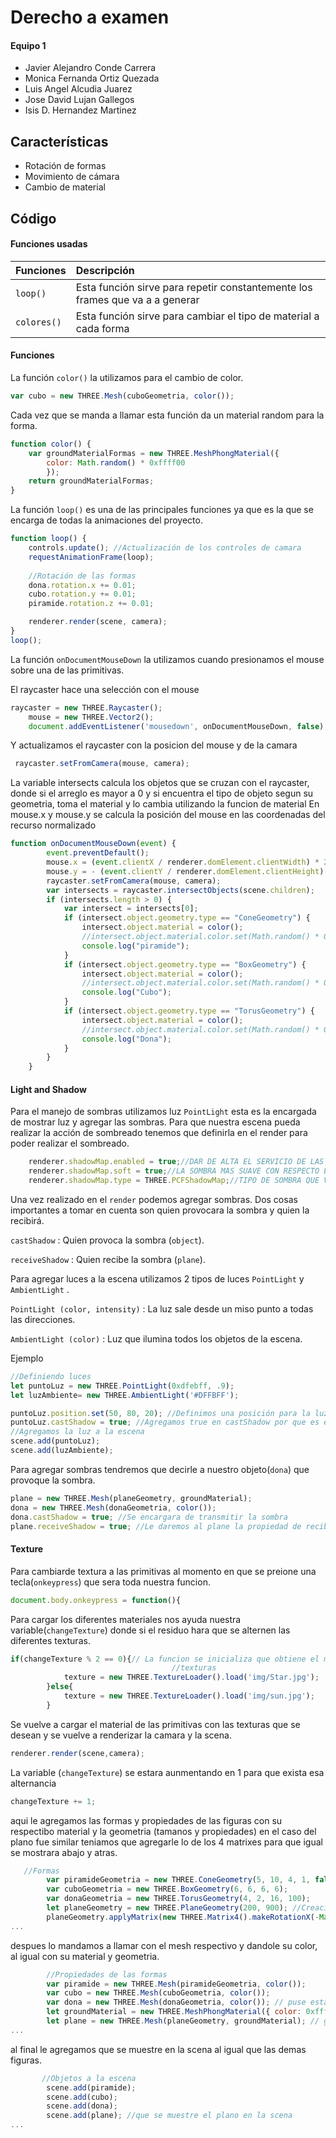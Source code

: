 Derecho a examen
=================
#### Equipo 1 ####
* Javier Alejandro Conde Carrera
* Monica Fernanda Ortiz Quezada
* Luis Angel Alcudia Juarez
* Jose David Lujan Gallegos
* Isis D. Hernandez Martinez

Características
--------
* Rotación de formas
* Movimiento de cámara
* Cambio de material

Código
---------
#### Funciones usadas ####

| Funciones   | Descripción |
| --------- |:----------- |
| `loop()`  | Esta función sirve para repetir constantemente los frames que va a a generar|
| `colores()` | Esta función sirve para cambiar el tipo de material a cada forma          | 

#### Funciones ####
La función `color()` la utilizamos para el cambio de color.

```javascript 
var cubo = new THREE.Mesh(cuboGeometria, color()); 
```

Cada vez que se manda a llamar esta función da un material random para la forma.
```javascript 
function color() {
    var groundMaterialFormas = new THREE.MeshPhongMaterial({
        color: Math.random() * 0xffff00
        });
    return groundMaterialFormas;
}
```
La función `loop()` es una de las principales funciones ya que es la que se encarga de todas la animaciones del proyecto.

```javascript
function loop() {
    controls.update(); //Actualización de los controles de camara
    requestAnimationFrame(loop);
    
    //Rotación de las formas
    dona.rotation.x += 0.01; 
    cubo.rotation.y += 0.01;
    piramide.rotation.z += 0.01;

    renderer.render(scene, camera);
}
loop();
```
La función `onDocumentMouseDown` la utilizamos cuando presionamos el mouse sobre una de las primitivas.

El raycaster hace una selección con el mouse
```javascript 
raycaster = new THREE.Raycaster();
    mouse = new THREE.Vector2();
    document.addEventListener('mousedown', onDocumentMouseDown, false);
```    

Y actualizamos el raycaster con la posicion del mouse y de la camara
```javascript 
 raycaster.setFromCamera(mouse, camera);
 ```  

La variable intersects calcula los objetos que se cruzan con el raycaster, donde si el arreglo es mayor a 0 y si encuentra el tipo de objeto segun su geometria, toma el material y lo cambia utilizando la funcion de material
En mouse.x y mouse.y se calcula la posición del mouse en las coordenadas del recurso normalizado
```javascript 
function onDocumentMouseDown(event) {
        event.preventDefault();
        mouse.x = (event.clientX / renderer.domElement.clientWidth) * 2 - 1;
        mouse.y = - (event.clientY / renderer.domElement.clientHeight) * 2 + 1;
        raycaster.setFromCamera(mouse, camera);
        var intersects = raycaster.intersectObjects(scene.children);
        if (intersects.length > 0) {
            var intersect = intersects[0];
            if (intersect.object.geometry.type == "ConeGeometry") {
                intersect.object.material = color();
                //intersect.object.material.color.set(Math.random() * 0xffff00);
                console.log("piramide");
            }
            if (intersect.object.geometry.type == "BoxGeometry") {
                intersect.object.material = color();
                //intersect.object.material.color.set(Math.random() * 0xffff00);
                console.log("Cubo");
            }
            if (intersect.object.geometry.type == "TorusGeometry") {
                intersect.object.material = color();
                //intersect.object.material.color.set(Math.random() * 0xffff00);
                console.log("Dona");
            }
        }
    }
```

#### Light and Shadow ####
Para el manejo de sombras utilizamos luz `PointLight` esta es la encargada de mostrar luz y agregar las sombras. Para que nuestra escena pueda realizar la acción de sombreado tenemos que definirla en el render para poder realizar el sombreado.
```javascript
    renderer.shadowMap.enabled = true;//DAR DE ALTA EL SERVICIO DE LAS SOBRAS PARA PODER USARLAS
    renderer.shadowMap.soft = true;//LA SOMBRA MAS SUAVE CON RESPECTO LA LUZ QUE ESTOY PROYECTANDO
    renderer.shadowMap.type = THREE.PCFShadowMap;//TIPO DE SOMBRA QUE VAMOS A USAR
```
Una vez realizado en el `render` podemos agregar sombras. Dos cosas importantes a tomar en cuenta son quien provocara la sombra y quien la recibirá.

`castShadow` : Quien provoca la sombra (`object`).

`receiveShadow` : Quien recibe la sombra (`plane`).

Para agregar luces a la escena utilizamos 2 tipos de luces  `PointLight` y `AmbientLight` .

` PointLight (color, intensity) ` : La luz sale desde un miso punto a todas las direcciones.

`AmbientLight (color)`  : Luz que ilumina todos los objetos de la escena.

Ejemplo

```javascript
//Definiendo luces
let puntoLuz = new THREE.PointLight(0xdfebff, .9);
let luzAmbiente= new THREE.AmbientLight('#DFFBFF');

puntoLuz.position.set(50, 80, 20); //Definimos una posición para la luz
puntoLuz.castShadow = true; //Agregamos true en castShadow por que es el que tranmitira la sombra
//Agregamos la luz a la escena
scene.add(puntoLuz);
scene.add(luzAmbiente); 
```

Para agregar sombras tendremos que decirle a nuestro objeto(`dona`) que provoque la sombra.

```javascript
plane = new THREE.Mesh(planeGeometry, groundMaterial); 
dona = new THREE.Mesh(donaGeometria, color()); 
dona.castShadow = true; //Se encargara de transmitir la sombra
plane.receiveShadow = true; //Le daremos al plane la propiedad de recibir la sombra
```
#### Texture ####
Para cambiarde textura a las primitivas al momento en que se preione una tecla(`onkeypress`) que sera toda nuestra funcion.

```javascript
document.body.onkeypress = function(){
```

Para cargar los diferentes materiales nos ayuda nuestra variable(`changeTexture`) donde si el residuo hara que se alternen las diferentes texturas.

```javascript
if(changeTexture % 2 == 0){// La funcion se inicializa que obtiene el mod para cambiar entre varias
                                    //texturas
            texture = new THREE.TextureLoader().load('img/Star.jpg');
        }else{
            texture = new THREE.TextureLoader().load('img/sun.jpg');
        }
```

Se vuelve a cargar el material de las primitivas con las texturas que se desean y se vuelve a renderizar la camara y la scena.

```javascript
renderer.render(scene,camera);
```

La variable (`changeTexture`) se estara aunmentando en 1 para que exista esa alternancia

```javascript
changeTexture += 1;
```
aqui le agregamos las formas y propiedades de las figuras con su respectibo material y la geometria (tamanos y propiedades) en el caso del plano fue similar teniamos que agregarle lo de los 4 matrixes para que igual se mostrara abajo y atras.

```javascript
   //Formas
        var piramideGeometria = new THREE.ConeGeometry(5, 10, 4, 1, false); // le modificamos a la figura para que tenga el aspecto a piramide
        var cuboGeometria = new THREE.BoxGeometry(6, 6, 6, 6); 
        var donaGeometria = new THREE.TorusGeometry(4, 2, 16, 100);
        let planeGeometry = new THREE.PlaneGeometry(200, 900); //Creacion del plano y su tamano 
        planeGeometry.applyMatrix(new THREE.Matrix4().makeRotationX(-Math.PI / 2)); //Matrix de 4 ejes
...

```
 despues lo mandamos  a llamar con el mesh respectivo y dandole su color, al igual con su material y geometria.
 
```javascript
        //Propiedades de las formas
        var piramide = new THREE.Mesh(piramideGeometria, color());
        var cubo = new THREE.Mesh(cuboGeometria, color());
        var dona = new THREE.Mesh(donaGeometria, color()); // puse esta figura para que se apreciara nas como una dona
        let groundMaterial = new THREE.MeshPhongMaterial({ color: 0xffffff });
        let plane = new THREE.Mesh(planeGeometry, groundMaterial); // geometria y material del plano
...

```
al final le agregamos que se muestre en la scena  al igual que las demas figuras.
        
    
```javascript
       //Objetos a la escena
        scene.add(piramide);
        scene.add(cubo);
        scene.add(dona);
        scene.add(plane); //que se muestre el plano en la scena
...
